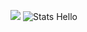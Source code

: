 ![](https://hit.yhype.me/github/profile?user_id=48840784)
![Stats](https://github-readme-stats.vercel.app/api?username=thebaconpug&theme=midnight-purple&show_icons=true)
Hello
